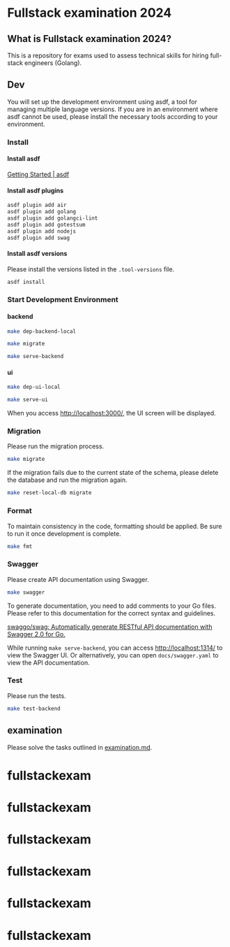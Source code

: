 # Fullstack examination 2024

## What is Fullstack examination 2024?

This is a repository for exams used to assess technical skills for hiring full-stack engineers (Golang).

## Dev

You will set up the development environment using asdf, a tool for managing multiple language versions.
If you are in an environment where asdf cannot be used, please install the necessary tools according to your environment.

### Install

#### Install asdf

[Getting Started | asdf](https://asdf-vm.com/guide/getting-started.html)

#### Install asdf plugins

```bash
asdf plugin add air
asdf plugin add golang
asdf plugin add golangci-lint
asdf plugin add gotestsum
asdf plugin add nodejs
asdf plugin add swag
```

#### Install asdf versions

Please install the versions listed in the `.tool-versions` file.

```bash
asdf install
```

### Start Development Environment

#### backend

```bash
make dep-backend-local
```

```bash
make migrate
```

```bash
make serve-backend
```

#### ui

```bash
make dep-ui-local
```

```bash
make serve-ui
```

When you access [http://localhost:3000/](http://localhost:3000/), the UI screen will be displayed.

### Migration

Please run the migration process.

```bash
make migrate
```

If the migration fails due to the current state of the schema, please delete the database and run the migration again.

```bash
make reset-local-db migrate
```

### Format

To maintain consistency in the code, formatting should be applied. Be sure to run it once development is complete.

```bash
make fmt
```

### Swagger

Please create API documentation using Swagger.

```bash
make swagger
```

To generate documentation, you need to add comments to your Go files. Please refer to this documentation for the correct syntax and guidelines.

[swaggo/swag: Automatically generate RESTful API documentation with Swagger 2.0 for Go.](https://github.com/swaggo/swag#declarative-comments-format)

While running `make serve-backend`, you can access [http://localhost:1314/](http://localhost:1314/) to view the Swagger UI. Or alternatively, you can open `docs/swagger.yaml` to view the API documentation.

### Test

Please run the tests.

```bash
make test-backend
```

## examination

Please solve the tasks outlined in [examination.md](./examination.md).
# fullstackexam
# fullstackexam
# fullstackexam
# fullstackexam
# fullstackexam
# fullstackexam
